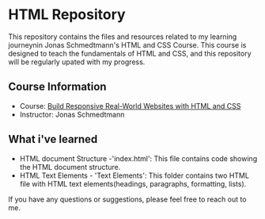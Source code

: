 # HTML Repository

This repository contains the files and resources related to my learning journeynin Jonas Schmedtmann's HTML and CSS Course. This course is designed to teach the fundamentals of HTML and CSS, and this repository will be  regularly upated with my progress.

## Course Information

- Course: [Build Responsive Real-World Websites with HTML and CSS](https://www.udemy.com/course/design-and-develop-a-killer-website-with-html5-and-css3/)
- Instructor: Jonas Schmedtmann

## What i've learned

- HTML document Structure -'index.html': This file contains code showing the HTML document structure.
- HTML Text Elements - 'Text Elements': This folder contains two HTML file with HTML text elements(headings, paragraphs, formatting, lists).

If you have any questions or suggestions, please feel free to reach out to me.
